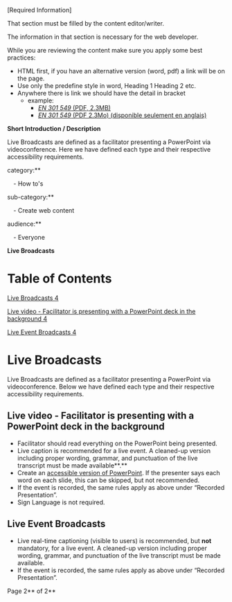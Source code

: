 ﻿

[Required Information]

That section must be filled by the content editor/writer.

The information in that section is necessary for the web developer.

While you are reviewing the content make sure you apply some best practices:

- HTML first, if you have an alternative version (word, pdf) a link will be on the page.
- Use only the <a name="_int_uked1wyz"></a>predefine style in <a name="_int_0fljzrjx"></a>word, Heading 1 Heading 2 etc.
- Anywhere there is link we should have the detail in bracket
  - example:
    - [*EN 301 549* (PDF, 2.3MB)](https://www.etsi.org/deliver/etsi_en/301500_301599/301549/03.02.01_60/en_301549v030201p.pdf)
    - [*EN 301 549* (PDF 2.3Mo) (disponible seulement en anglais)](https://www.etsi.org/deliver/etsi_en/301500_301599/301549/03.02.01_60/en_301549v030201p.pdf)

**Short Introduction / Description** 

Live Broadcasts are defined as a facilitator presenting a PowerPoint via videoconference. Here we have defined each type and their respective accessibility requirements.

category:** 

`  `- How to's 

sub-category:** 

`  `- Create web content 

audience:** 

`  `- Everyone 



<a name="_toc1605973934"></a>**Live Broadcasts**


# **Table of Contents**
[Live Broadcasts	4](#_toc141279589)

[Live video - Facilitator is presenting with a PowerPoint deck in the background	4](#_toc141279590)

[Live Event Broadcasts	4](#_toc141279591)





# <a name="_toc141279589"></a>**Live Broadcasts**
<a name="_hlk141279623"></a>Live Broadcasts are defined as a facilitator presenting a PowerPoint via videoconference. Below we have defined each type and their respective accessibility requirements.
## <a name="_toc141279590"></a>**Live video - Facilitator is presenting with a PowerPoint deck in the background**
- Facilitator should read everything on the PowerPoint being presented.
- Live caption is recommended for a live event. A cleaned-up version including proper wording, grammar, and punctuation of the live transcript must be made available**.**
- Create an [accessible version of PowerPoint](https://a11y.canada.ca/en/guides/office365/accessible-powerpoint-documents-365/). If the presenter says each word on each slide, this can be skipped, but not recommended.
- If the event is recorded, the same rules apply as above under “Recorded Presentation”.
- Sign Language is not required.
## <a name="_toc141279591"></a>**Live Event Broadcasts**
- Live real-time captioning (visible to users) is recommended, but **not** mandatory, for a live event. A cleaned-up version including proper wording, grammar, and punctuation of the live transcript must be made available.
- If the event is recorded, the same rules apply as above under “Recorded Presentation”.


Page 2** of 2**

